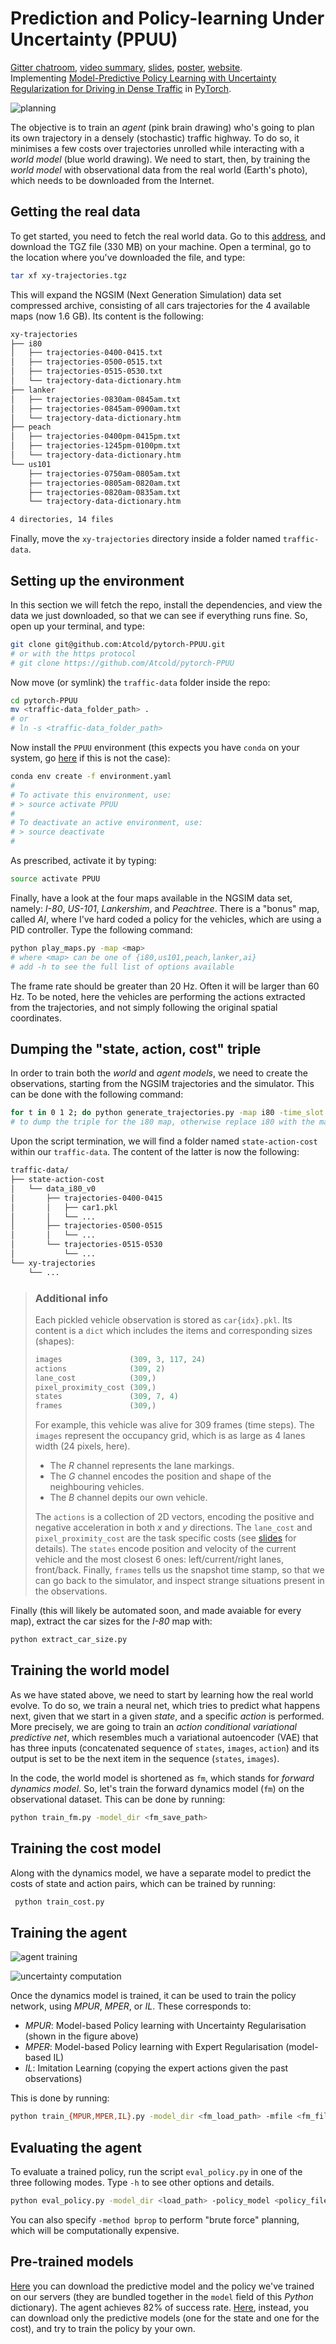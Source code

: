 # Prediction and Policy-learning Under Uncertainty (PPUU)
[Gitter chatroom](gitter.im/PPUU), [video summary](youtu.be/X2s7gy3wIYw), [slides](bit.ly/PPUU-slides), [poster](bit.ly/PPUU-poster), [website](bit.ly/PPUU-web).  
Implementing [Model-Predictive Policy Learning with Uncertainty Regularization for Driving in Dense Traffic](http://bit.ly/PPUU-article) in [PyTorch](https://pytorch.org).

![planning](doc/planning.png)

The objective is to train an *agent* (pink brain drawing) who's going to plan its own trajectory in a densely (stochastic) traffic highway.
To do so, it minimises a few costs over trajectories unrolled while interacting with a *world model* (blue world drawing).
We need to start, then, by training the *world model* with observational data from the real world (Earth's photo), which needs to be downloaded from the Internet.

## Getting the real data

To get started, you need to fetch the real world data.
Go to this [address](http://bit.ly/PPUU-data), and download the TGZ file (330 MB) on your machine.
Open a terminal, go to the location where you've downloaded the file, and type:

```bash
tar xf xy-trajectories.tgz
```

This will expand the NGSIM (Next Generation Simulation) data set compressed archive, consisting of all cars trajectories for the 4 available maps (now 1.6 GB).
Its content is the following:

```bash
xy-trajectories
├── i80
│   ├── trajectories-0400-0415.txt
│   ├── trajectories-0500-0515.txt
│   ├── trajectories-0515-0530.txt
│   └── trajectory-data-dictionary.htm
├── lanker
│   ├── trajectories-0830am-0845am.txt
│   ├── trajectories-0845am-0900am.txt
│   └── trajectory-data-dictionary.htm
├── peach
│   ├── trajectories-0400pm-0415pm.txt
│   ├── trajectories-1245pm-0100pm.txt
│   └── trajectory-data-dictionary.htm
└── us101
    ├── trajectories-0750am-0805am.txt
    ├── trajectories-0805am-0820am.txt
    ├── trajectories-0820am-0835am.txt
    └── trajectory-data-dictionary.htm

4 directories, 14 files
```

Finally, move the `xy-trajectories` directory inside a folder named `traffic-data`.

## Setting up the environment

In this section we will fetch the repo, install the dependencies, and view the data we just downloaded, so that we can see if everything runs fine.
So, open up your terminal, and type:

```bash
git clone git@github.com:Atcold/pytorch-PPUU.git
# or with the https protocol 
# git clone https://github.com/Atcold/pytorch-PPUU
```

Now move (or symlink) the `traffic-data` folder inside the repo:

```bash
cd pytorch-PPUU
mv <traffic-data_folder_path> .
# or
# ln -s <traffic-data_folder_path>
```

Now install the `PPUU` environment (this expects you have `conda` on your system, go [here](https://conda.io/docs/user-guide/install/) if this is not the case):

```bash
conda env create -f environment.yaml
#
# To activate this environment, use:
# > source activate PPUU
#
# To deactivate an active environment, use:
# > source deactivate
#
```

As prescribed, activate it by typing:

```bash
source activate PPUU
```

Finally, have a look at the four maps available in the NGSIM data set, namely: *I-80*, *US-101*, *Lankershim*, and *Peachtree*.
There is a "bonus" map, called *AI*, where I've hard coded a policy for the vehicles, which are using a PID controller.
Type the following command:

```bash
python play_maps.py -map <map>
# where <map> can be one of {i80,us101,peach,lanker,ai}
# add -h to see the full list of options available
```

The frame rate should be greater than 20 Hz.
Often it will be larger than 60 Hz.
To be noted, here the vehicles are performing the actions extracted from the trajectories, and not simply following the original spatial coordinates.

## Dumping the "state, action, cost" triple

In order to train both the *world* and *agent models*, we need to create the observations, starting from the NGSIM trajectories and the simulator.
This can be done with the following command:

```bash
for t in 0 1 2; do python generate_trajectories.py -map i80 -time_slot $t; done
# to dump the triple for the i80 map, otherwise replace i80 with the map you want
```

Upon the script termination, we will find a folder named `state-action-cost` within our `traffic-data`.
The content of the latter is now the following:

```bash
traffic-data/
├── state-action-cost
│   └── data_i80_v0
│       ├── trajectories-0400-0415
│       │   ├── car1.pkl
│       │   └── ...
│       ├── trajectories-0500-0515
│       │   └── ...
│       └── trajectories-0515-0530
│           └── ...
└── xy-trajectories
    └── ...
```

> ### Additional info
> Each pickled vehicle observation is stored as `car{idx}.pkl`.
> Its content is a `dict` which includes the items and corresponding sizes (shapes):
>
> ```python
> images               (309, 3, 117, 24)
> actions              (309, 2)
> lane_cost            (309,)
> pixel_proximity_cost (309,)
> states               (309, 7, 4)
> frames               (309,)
> ```
> For example, this vehicle was alive for 309 frames (time steps).
> The `images` represent the occupancy grid, which is as large as 4 lanes width (24 pixels, here).
>
>  - The *R* channel represents the lane markings.
>  - The *G* channel encodes the position and shape of the neighbouring vehicles.
>  - The *B* channel depits our own vehicle.
>
> The `actions` is a collection of 2D vectors, encoding the positive and negative acceleration in both *x* and *y* directions.
> The `lane_cost` and `pixel_proximity_cost` are the task specific costs (see [slides](http://bit.ly/alf-PPUU) for details).
> The `states` encode position and velocity of the current vehicle and the most closest 6 ones: left/current/right lanes, front/back.
> Finally, `frames` tells us the snapshot time stamp, so that we can go back to the simulator, and inspect strange situations present in the observations.

Finally (this will likely be automated soon, and made avaiable for every map), extract the car sizes for the *I-80* map with:

```python
python extract_car_size.py
```

## Training the world model

As we have stated above, we need to start by learning how the real world evolve.
To do so, we train a neural net, which tries to predict what happens next, given that we start in a given *state*, and a specific *action* is performed.
More precisely, we are going to train an *action conditional variational predictive net*, which resembles much a variational autoencoder (VAE) that has three inputs (concatenated sequence of `states`, `images`, `action`) and its output is set to be the next item in the sequence (`states`, `images`).  

In the code, the world model is shortened as `fm`, which stands for *forward dynamics model*.
So, let's train the forward dynamics model (`fm`) on the observational dataset.
This can be done by running:

```bash
python train_fm.py -model_dir <fm_save_path>
```

## Training the cost model
Along with the dynamics model, we have a separate model to predict the costs of state and action pairs, which can be trained by running:

```bash
 python train_cost.py
 ```

## Training the agent

![agent training](doc/agent_train.png)

![uncertainty computation](doc/uncertainty.png)

Once the dynamics model is trained, it can be used to train the policy network, using *MPUR*, *MPER*, or *IL*.
These corresponds to:

- *MPUR*: Model-based Policy learning with Uncertainty Regularisation (shown in the figure above)
- *MPER*: Model-based Policy learning with Expert Regularisation (model-based IL)
- *IL*: Imitation Learning (copying the expert actions given the past observations)

This is done by running:

```bash
python train_{MPUR,MPER,IL}.py -model_dir <fm_load_path> -mfile <fm_filename>
```

## Evaluating the agent

To evaluate a trained policy, run the script `eval_policy.py` in one of the three following modes.
Type `-h` to see other options and details. 

```bash
python eval_policy.py -model_dir <load_path> -policy_model <policy_filename> -method policy-{MPUR,MPER,IL}
```

You can also specify `-method bprop` to perform "brute force" planning, which will be computationally expensive.

## Pre-trained models

[Here](https://drive.google.com/file/d/1XahspfgFlBVF6ne479LCJgBr0luZGQt7/) you can download the predictive model and the policy we've trained on our servers (they are bundled together in the `model` field of this *Python* dictionary). The agent achieves 82% of success rate.
[Here](https://drive.google.com/file/d/1di7hGnyzUiCADfxOhq6zGnRX0AwhEdLo/), instead, you can download only the predictive models (one for the state and one for the cost), and try to train the policy by your own.
